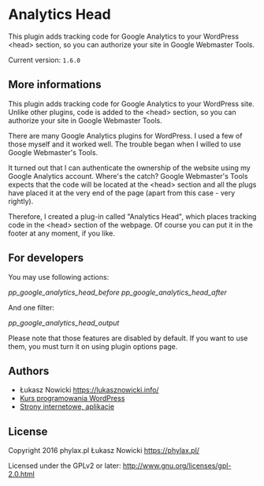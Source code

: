 # Analytics Head

This plugin adds tracking code for Google Analytics to your WordPress &lt;head> section, so you can authorize your site in Google Webmaster Tools.

Current version: `1.6.0`

## More informations

This plugin adds tracking code for Google Analytics to your WordPress site. Unlike other plugins, code is added to the &lt;head&gt; section, so you can authorize your site in Google Webmaster Tools.

There are many Google Analytics plugins for WordPress. I used a few of those myself and it worked well. The trouble began when I willed to use Google Webmaster's Tools.

It turned out that I can authenticate the ownership of the website using my Google Analytics account. Where's the catch? Google Webmaster's Tools expects that the code will be located at the &lt;head&gt; section and all the plugs have placed it at the very end of the page (apart from this case - very rightly).

Therefore, I created a plug-in called "Analytics Head", which places tracking code in the &lt;head&gt; section of the webpage. Of course you can put it in the footer at any moment, if you like.

## For developers

You may use following actions:

*pp_google_analytics_head_before*
*pp_google_analytics_head_after*

And one filter:

*pp_google_analytics_head_output*

Please note that those features are disabled by default. If you want to use them, you must turn it on using plugin options page.

## Authors
* Łukasz Nowicki <https://lukasznowicki.info/>
* [Kurs programowania WordPress](https://wpkurs.pl/)
* [Strony internetowe, aplikacje](https://phylax.pl/)

## License
Copyright 2016 phylax.pl Łukasz Nowicki
<https://phylax.pl/>

Licensed under the GPLv2 or later: <http://www.gnu.org/licenses/gpl-2.0.html>
